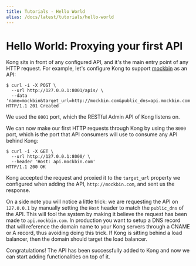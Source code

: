 ```yaml
---
title: Tutorials - Hello World
alias: /docs/latest/tutorials/hello-world
---
```


# Hello World: Proxying your first API

Kong sits in front of any configured API, and it's the main entry point of any HTTP request. For example, let's configure Kong to support [mockbin](http://mockbin.com/) as an API:

```
$ curl -i -X POST \
  --url http://127.0.0.1:8001/apis/ \
  --data 'name=mockbin&target_url=http://mockbin.com&public_dns=api.mockbin.com'
HTTP/1.1 201 Created
```

We used the `8001` port, which the RESTful Admin API of Kong listens on.

We can now make our first HTTP requests through Kong by using the `8000` port, which is the port that API consumers will use to consume any API behind Kong:

```
$ curl -i -X GET \
  --url http://127.0.0.1:8000/ \
  --header 'Host: api.mockbin.com'
HTTP/1.1 200 OK
```

Kong accepted the request and proxied it to the `target_url` property we configured when adding the API, `http://mockbin.com`, and sent us the response.

On a side note you will notice a little trick: we are requesting the API on `127.0.0.1` by manually setting the `Host` header to match the `public_dns` of the API. This will fool the system by making it believe the request has been made to `api.mockbin.com`. In production you want to setup a DNS record that will reference the domain name to your Kong servers through a CNAME or A record, thus avoiding doing this trick. If Kong is sitting behind a load balancer, then the domain should target the load balancer.

Congratulations! The API has been successfully added to Kong and now we can start adding functionalities on top of it.
